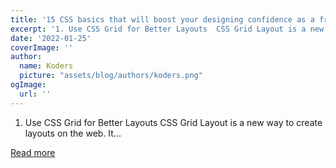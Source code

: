 ```yaml
---
title: '15 CSS basics that will boost your designing confidence as a frontend Developer 🔥'
excerpt: '1. Use CSS Grid for Better Layouts  CSS Grid Layout is a new way to create layouts on the web. It...'
date: '2022-01-25'
coverImage: ''
author:
  name: Koders
  picture: "assets/blog/authors/koders.png"
ogImage:
  url: ''
---
```


1. Use CSS Grid for Better Layouts  CSS Grid Layout is a new way to create layouts on the web. It...

[Read more](https://dev.to/yaku/15-css-that-will-boost-your-designing-confidence-as-frontend-developer-1j55)
